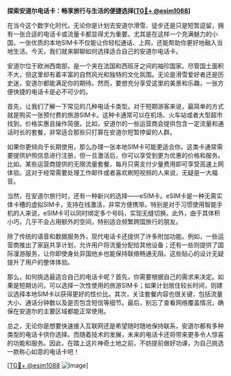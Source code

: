 **探索安道尔电话卡：畅享旅行与生活的便捷选择[[TG💪+ @esim1088](https://t.me/s/esim1088)]**

在当今这个数字化时代，无论你是计划去安道尔滑雪、徒步还是只是短暂逗留，拥有一张合适的电话卡或流量卡都显得尤为重要。尤其是在这样一个充满魅力的小国，一张优质的本地SIM卡不仅能让你轻松通话、上网，还能帮助你更好地融入当地生活。今天，我们就来聊聊如何选择适合自己的安道尔电话卡。

安道尔位于欧洲西南部，是一个夹在法国和西班牙之间的袖珍国家。尽管国土面积不大，但这里却有着丰富的自然风光和独特的文化氛围。无论是滑雪爱好者还是历史迷，安道尔都能满足你的期待。然而，要想充分享受这里的美景和乐趣，一张方便快捷的电话卡是必不可少的。

首先，让我们了解一下常见的几种电话卡类型。对于短期游客来说，最简单的方式就是购买一张预付费的旅游SIM卡。这种卡通常可以在机场、火车站或者大型超市找到，价格实惠且操作简便。比如，安道尔的一些运营商会提供包含一定流量和通话时长的套餐，非常适合那些只打算在安道尔短暂停留的人群。

如果你更倾向于长期使用，那么办理一张本地SIM卡可能更适合你。这类卡通常需要提供护照信息进行注册，但一旦激活后，你可以享受到更为优惠的价格和服务。比如，某些运营商提供的无限流量套餐，每月只需支付少量费用即可享受高速上网体验。这对于经常需要处理工作邮件或者喜欢刷短视频的人来说，无疑是一大福音。

当然，在安道尔旅行时，还有一种新兴的选择——eSIM卡。eSIM卡是一种无需实体卡槽的虚拟SIM卡，支持在线激活，非常方便携带。特别是对于习惯使用智能手机的人来说，eSIM卡可以同时绑定多个号码，实现无缝切换。此外，由于其体积小巧，几乎不会占用额外的空间，特别适合频繁跨国旅行的朋友。

除了传统的语音和数据服务外，现代电话卡还提供了许多附加功能。例如，一些运营商推出了家庭共享计划，允许用户将流量分配给其他设备；还有一些则提供了国际漫游服务，让你即使身处异国他乡也能保持联络畅通无阻。这些贴心的设计无疑提升了用户的整体体验。

那么，如何挑选最适合自己的电话卡呢？首先，你需要根据自己的需求来决定。如果是短期访问，可以选择一次性使用的旅游SIM卡；如果计划居住较长时间，则建议选择本地SIM卡以获得更好的性价比。其次，关注套餐内容也很关键，包括流量大小、通话分钟数以及是否包含短信等细节。最后，别忘了查看网络覆盖情况，确保在安道尔的主要区域都能正常使用。

总之，无论你是想要快速接入互联网还是希望随时随地保持联系，安道尔都有多种类型的电话卡供你选择。而随着技术的发展，未来的电话卡还将带来更多令人惊喜的功能和服务。因此，在踏上这片神奇土地之前，不妨提前做好功课，为自己挑选一款称心如意的电话卡吧！

[[TG💪+ @esim1088](https://t.me/s/esim1088) ![Image](https://i.postimg.cc/4NQfJmqS/Snipaste-2025-05-13-00-14-12.png)]
